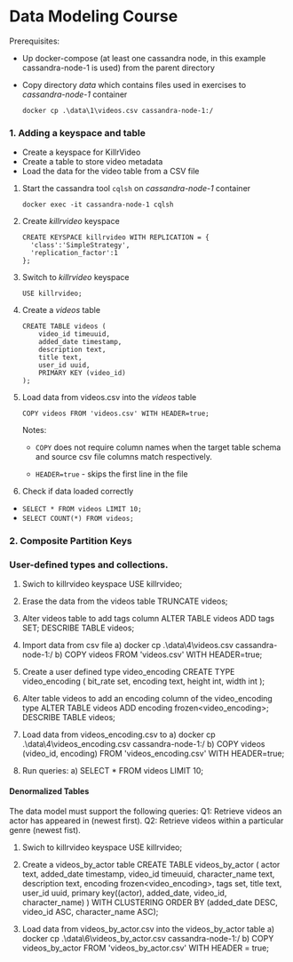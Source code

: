 # Data Modeling Course

Prerequisites:
  * Up docker-compose (at least one cassandra node, in this example cassandra-node-1 is used) from the parent directory
  * Copy directory *data* which contains files used in exercises to *cassandra-node-1* container
  
 	 ```docker cp .\data\1\videos.csv cassandra-node-1:/```


### 1. Adding a keyspace and table
  * Create a keyspace for KillrVideo
  * Create a table to store video metadata
  * Load the data for the video table from a CSV file

1. Start the cassandra tool ```cqlsh``` on *cassandra-node-1* container 

	```docker exec -it cassandra-node-1 cqlsh```

2. Create *killrvideo* keyspace 

	```
	CREATE KEYSPACE killrvideo WITH REPLICATION = {
	  'class':'SimpleStrategy',
	  'replication_factor':1
	};
	```
	
3. Switch to *killrvideo* keyspace

	`USE killrvideo;`

4. Create a *videos* table
		
	```
	CREATE TABLE videos (
		video_id timeuuid,
		added_date timestamp,
		description text, 
		title text,
		user_id uuid,
		PRIMARY KEY (video_id)
	);
	```

4. Load data from videos.csv into the *videos* table

	`COPY videos FROM 'videos.csv' WITH HEADER=true;`
	
	Notes: 
	
	  * `COPY` does not require column names when the target table schema and source csv file columns match respectively.
	
	  * `HEADER=true` - skips the first line in the file
	  
5. Check if data loaded correctly
  * `SELECT * FROM videos LIMIT 10;`
  * `SELECT COUNT(*) FROM videos;`


### 2. Composite Partition Keys


### User-defined types and collections.
1. Swich to killrvideo keyspace
USE killrvideo; 

2. Erase the data from the videos table
TRUNCATE videos;

3. Alter videos table to add tags column 
ALTER TABLE videos ADD tags SET<text>;
DESCRIBE TABLE videos;

4. Import data from csv file
a) docker cp .\data\4\videos.csv cassandra-node-1:/
b) COPY videos FROM 'videos.csv' WITH HEADER=true;

5. Create a user defined type video_encoding
CREATE TYPE video_encoding (
	bit_rate set<text>,
	encoding text,
	height int,
	width int
);

6. Alter table videos to add an encoding column of the video_encoding type
ALTER TABLE videos ADD encoding frozen<video_encoding>;
DESCRIBE TABLE videos;

7. Load data from videos_encoding.csv to
a) docker cp .\data\4\videos_encoding.csv cassandra-node-1:/
b) COPY videos (video_id, encoding) FROM 'videos_encoding.csv' WITH HEADER=true;

8. Run queries:
a) SELECT * FROM videos LIMIT 10;

#### Denormalized Tables
The data model must support the following queries:
Q1: Retrieve videos an actor has appeared in (newest first).
Q2: Retrieve videos within a particular genre (newest fist).

1. Swich to killrvideo keyspace
USE killrvideo;

2. Create a videos_by_actor table
CREATE TABLE videos_by_actor (
	actor text,
	added_date timestamp,
	video_id timeuuid,
	character_name text,
	description text,
	encoding frozen<video_encoding>,
	tags set<text>,
	title text,
	user_id uuid,
	primary key((actor), added_date, video_id, character_name)
) WITH CLUSTERING ORDER BY (added_date DESC, video_id ASC, character_name ASC);

3. Load data from videos_by_actor.csv into the videos_by_actor table
a) docker cp .\data\6\videos_by_actor.csv cassandra-node-1:/
b) COPY videos_by_actor FROM 'videos_by_actor.csv' WITH HEADER = true;
